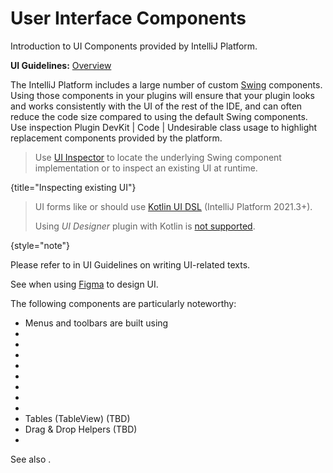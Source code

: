 <!-- Copyright 2000-2024 JetBrains s.r.o. and contributors. Use of this source code is governed by the Apache 2.0 license. -->

# User Interface Components

<link-summary>Introduction to UI Components provided by IntelliJ Platform.</link-summary>

<tldr>

**UI Guidelines:** [Overview](ui_guidelines_welcome.topic)

</tldr>

The IntelliJ Platform includes a large number of custom [Swing](https://en.wikipedia.org/wiki/Swing_(Java)) components.
Using those components in your plugins will ensure that your plugin looks and works consistently with the UI of the rest of the IDE, and can often reduce the code size compared to using the default Swing components.
Use inspection <ui-path>Plugin DevKit | Code | Undesirable class usage</ui-path> to highlight replacement components provided by the platform.

<snippet id="inspectingExistingUI">

> Use [UI Inspector](internal_ui_inspector.md) to locate the underlying Swing component implementation or to inspect an existing UI at runtime.
>
{title="Inspecting existing UI"}

</snippet>

> UI forms like [](dialog_wrapper.md) or [](settings.md) should use [Kotlin UI DSL](kotlin_ui_dsl_version_2.md) (IntelliJ Platform 2021.3+).
>
> Using _UI Designer_ plugin with Kotlin is [not supported](https://youtrack.jetbrains.com/issue/KTIJ-791).
>
{style="note"}

Please refer to [](writing_short.md) in UI Guidelines on writing UI-related texts.

See [](UI_kit.md) when using [Figma](https://www.figma.com) to design UI.

The following components are particularly noteworthy:

* Menus and toolbars are built using [](basic_action_system.md)
* [](tool_windows.md)
* [](dialog_wrapper.md)
* [](popups.md)
* [](notifications.md)
* [](file_and_class_choosers.md)
* [](editor_components.md)
* [](lists_and_trees.md)
* [](status_bar_widgets.md)
* Tables (TableView) (TBD)
* Drag & Drop Helpers (TBD)
* [](misc_swing_components.md)

See also [](ui_faq.md).

<include from="snippets.md" element-id="missingContent"/>
